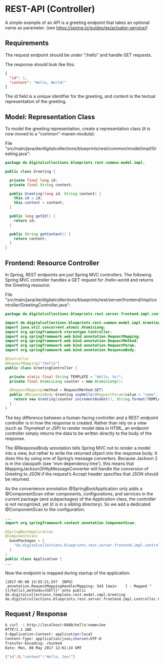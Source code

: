# REST-API (Controller)

A simple example of an API is a greeting endpoint that takes an optional name as parameter.
(see <https://spring.io/guides/gs/actuator-service/>)

## Requirements

The request endpoint should be under "/hello" and handle GET requests.

The response should look like this:

```json
{
  "id": 1,
  "content": "Hello, World!"
}
```

The id field is a unique identifier for the greeting, and content is the textual representation of the greeting.

## Model: Representation Class

To model the greeting representation, create a representation class (it is now moved to a "common"-maven-module):

File "src/main/java/de/digitalcollections/blueprints/rest/common/model/impl/Greeting.java":

```java
package de.digitalcollections.blueprints.rest.common.model.impl;

public class Greeting {

  private final long id;
  private final String content;

  public Greeting(long id, String content) {
    this.id = id;
    this.content = content;
  }

  public long getId() {
    return id;
  }

  public String getContent() {
    return content;
  }
}
```

## Frontend: Resource Controller

In Spring, REST endpoints are just Spring MVC controllers. The following Spring MVC controller handles a GET request for /hello-world and returns the Greeting resource:

File "src/main/java/de/digitalcollections/blueprints/rest/server/frontend/impl/controller/GreetingController.java":

```java
package de.digitalcollections.blueprints.rest.server.frontend.impl.controller;

import de.digitalcollections.blueprints.rest.common.model.impl.Greeting;
import java.util.concurrent.atomic.AtomicLong;
import org.springframework.stereotype.Controller;
import org.springframework.web.bind.annotation.RequestMapping;
import org.springframework.web.bind.annotation.RequestMethod;
import org.springframework.web.bind.annotation.RequestParam;
import org.springframework.web.bind.annotation.ResponseBody;

@Controller
@RequestMapping("/hello")
public class GreetingController {

  private static final String TEMPLATE = "Hello, %s!";
  private final AtomicLong counter = new AtomicLong();

  @RequestMapping(method = RequestMethod.GET)
  public @ResponseBody Greeting sayHello(@RequestParam(value = "name", required = false, defaultValue = "Stranger") String name) {
    return new Greeting(counter.incrementAndGet(), String.format(TEMPLATE, name));
  }
}
```

The key difference between a human-facing controller and a REST endpoint controller is in how the response is created. Rather than rely on a view (such as Thymeleaf or JSP) to render model data in HTML, an endpoint controller simply returns the data to be written directly to the body of the response.

The @ResponseBody annotation tells Spring MVC not to render a model into a view, but rather to write the returned object into the response body. It does this by using one of Spring’s message converters. Because Jackson 2 is in the classpath (see 'mvn dependency:tree'), this means that MappingJackson2HttpMessageConverter will handle the conversion of Greeting to JSON if the request’s Accept header specifies that JSON should be returned.

As the convenience annotation @SpringBootApplication only adds a @ComponentScan other components, configurations, and services in the current package (and subpackages) of the Application class, the controller is not recognized, yet (it is in a sibling directory). So we add a dedicated @ComponentScan to the configuration:

```java
...
import org.springframework.context.annotation.ComponentScan;

@SpringBootApplication
@ComponentScan(
  basePackages = {
    "de.digitalcollections.blueprints.rest.server.frontend.impl.controller"
  }
)
public class Application {
...
```

Now the endpoint is mapped during startup of the application:

```
[2017-05-08 13:55:21,557  INFO] .annotation.RequestMappingHandlerMapping: 543 [main    ] - Mapped "{[/hello],methods=[GET]}" onto public de.digitalcollections.template.rest.model.impl.Greeting de.digitalcollections.blueprints.rest.server.frontend.impl.controller.GreetingController.sayHello(java.lang.String)
```

## Request / Response

```sh
$ curl -i http://localhost:8080/hello?name=Joe
HTTP/1.1 200 
X-Application-Context: application:local
Content-Type: application/json;charset=UTF-8
Transfer-Encoding: chunked
Date: Mon, 08 May 2017 12:01:24 GMT

{"id":5,"content":"Hello, Joe!"}
```
